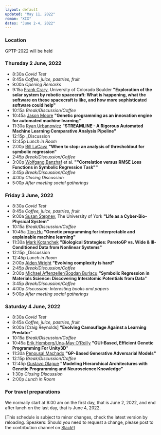 ```yaml
---
layout: default
updated: "May 11, 2022"
roman: "XIX"
dates: "June 2-4, 2022"
---
```


### Location
GPTP-2022 will be held 

### Thursday 2 June, 2022

- 8:30a _Covid Test_
- 8:45a _Coffee, juice, pastries, fruit_
- 9:00a _Opening Remarks_
- 9:15a [Frank Crary](https://lasp.colorado.edu/home/mop/home/people/), University of Colorado Boulder
**"Exploration of the solar system by robotic spacecraft: What is happening, what the software on these spacecraft is like, and how more sophisticated software could help"**
- 10:15a _Break/Discussion/Coffee_
- 10:45a [Jason Moore]() 
**"Genetic programming as an innovation engine for automated machine learning"**
- 11:30a [Ryan Urbanowicz]() 
**"STREAMLINE - A Rigorous Automated Machine Learning Comparative Analysis Pipeline"**
- 12:15p _Discussion
- 12:45p _Lunch in Room_
- 2:00p [Bill LaCava]()
**"When to stop: an analysis of thresholdout for symbolic regression"**
- 2:45p _Break/Discussion/Coffee_
- 3:00p [Wolfgang Banzhaf]() et al.
**""Correlation versus RMSE Loss Functions in Symbolic Regression Task""**
- 3:45p _Break/Discussion/Coffee_
- 4:00p _Closing Discussion_
- 5:00p _After meeting social gatherings_



### Friday 3 June, 2022

- 8:30a _Covid Test_
- 8:45a _Coffee, juice, pastries, fruit_
- 9:00a [Susan Stepney](), The University of York
**"Life as a Cyber-Bio-Physical System"**
- 10:15a _Break/Discussion/Coffee_
- 10:45a [Ting Hu]()
**"Genetic programming for interpretable and explainable machine learning"**
- 11:30a [Mark Kotanchek]()
**"Biological Strategies: ParetoGP vs. Wide & Ill-Conditioned Data from Nonlinear Systems"**
- 12:15p _Discussion
- 12:45p _Lunch in Room_
- 2:00p [Alden Wright]()
**"Evolving complexity is hard"**
- 2:45p _Break/Discussion/Coffee_
- 3:00p [Michael Affenzeller/Bogdan Burlacu]()
**"Symbolic Regression in Materials Science: Discovering Interatomic Potentials from Data"**
- 3:45p _Break/Discussion/Coffee_
- 4:00p  _Discussion: Interesting books and papers_
- 5:00p _After meeting social gatherings_



### Saturday 4 June, 2022
- 8:30a _Covid Test_
- 8:45a _Coffee, juice, pastries, fruit_
- 9:00a [Craig Reynolds]
**"Evolving Camouflage Against a Learning Predator"**
- 10:15a _Break/Discussion/Coffee_
- 10:45a [Erik Hemberg/Una-May O'Reilly]()
**"GUI-Based, Efficient Genetic Programming For Unity3D"**
- 11:30a [Penousal Machado]() 
**"GP-Based Generative Adversarial Models"**
- 12:15p _Break/Discussion/Coffee_
- 12:45p [Gustavo Olague]()
**"Modeling Hierarchical Architectures with Genetic Programming and Neuroscience Knowledge"**
- 1:30p _Closing Discussion_ 
- 2:00p _Lunch in Room_


### For travel preparations

We normally start at 9:00 am on the first day, that is June 2, 2022,
and end after lunch on the last day, that is June 4, 2022. 

[This schedule is subject to minor changes, check the latest version by reloading. Speakers: Should you need to request a change, please post to the contribution channel on [Slack!](https://gptp-workshops.slack.com)]

